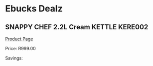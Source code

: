 
# Ebucks Dealz
## SNAPPY CHEF 2.2L Cream KETTLE KERE002
[Product Page](https://www.ebucks.com/web/shop/productSelected.do?prodId=1149103236&catId=704985963)

Price: R999.00

Savings: 


	